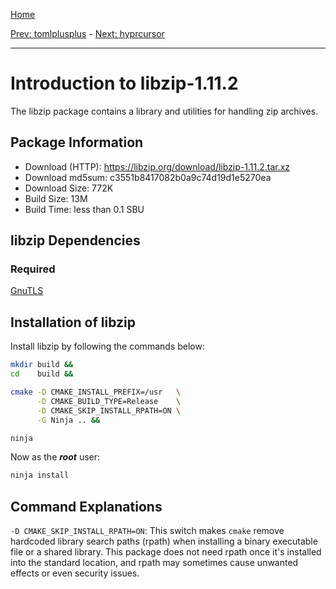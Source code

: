 [Home](../)

[Prev: tomlplusplus](./3-tomlplusplus.md) - [Next: hyprcursor](./5-hyprcursor.md)

***

# Introduction to libzip-1.11.2
The libzip package contains a library and utilities for handling zip archives.

## Package Information
- Download (HTTP): https://libzip.org/download/libzip-1.11.2.tar.xz
- Download md5sum: c3551b8417082b0a9c74d19d1e5270ea
- Download Size: 772K
- Build Size: 13M
- Build Time: less than 0.1 SBU

## libzip Dependencies
### Required
  [GnuTLS](https://linuxfromscratch.org/blfs/view/svn/postlfs/gnutls.html)

## Installation of libzip
Install libzip by following the commands below:
```Bash
mkdir build &&
cd    build &&

cmake -D CMAKE_INSTALL_PREFIX=/usr   \
      -D CMAKE_BUILD_TYPE=Release    \
      -D CMAKE_SKIP_INSTALL_RPATH=ON \
      -G Ninja .. &&

ninja
```

Now as the ***root*** user:
```Bash
ninja install
```

## Command Explanations
  `-D CMAKE_SKIP_INSTALL_RPATH=ON`: This switch makes `cmake` remove hardcoded
  library search paths (rpath) when installing a binary executable file or a
  shared library. This package does not need rpath once it's installed into the
  standard location, and rpath may sometimes cause unwanted effects or even
  security issues.
